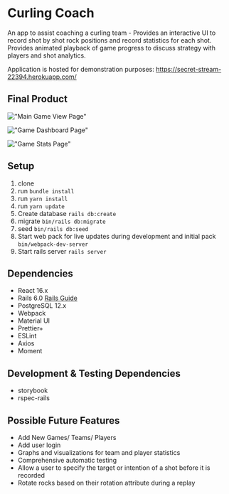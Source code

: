 # Curling Coach

An app to assist coaching a curling team - Provides an interactive UI to record shot by shot rock positions and record statistics for each shot. Provides animated playback of game progress to discuss strategy with players and shot analytics.

Application is hosted for demonstration purposes: https://secret-stream-22394.herokuapp.com/


## Final Product

!["Main Game View Page"](https://github.com/jeff-sexton/curling-coach/blob/master/docs/Curling%20Coach%20-%20Main%20Game%20View.png?raw=true)


!["Game Dashboard Page"](https://github.com/jeff-sexton/curling-coach/blob/master/docs/Curling%20Coach%20-%20Game%20Dashboard.png?raw=true)


!["Game Stats Page"](https://github.com/jeff-sexton/curling-coach/blob/master/docs/Curling%20Coach%20-%20Stats%20Page.png?raw=true)


## Setup

1. clone 
2. run ```bundle install```
3. run ```yarn install```
4. run ```yarn update```
5. Create database ```rails db:create```
6. migrate ``` bin/rails db:migrate ```
6. seed ``` bin/rails db:seed ```
7. Start web pack for live updates during development and initial pack ```bin/webpack-dev-server```
6. Start rails server ``` rails server ```


## Dependencies

* React 16.x
* Rails 6.0 [Rails Guide](https://guides.rubyonrails.org/v6.0/)
* PostgreSQL 12.x
* Webpack
* Material UI
* Prettier+
* ESLint
* Axios
* Moment


## Development & Testing Dependencies

* storybook
* rspec-rails


## Possible Future Features

* Add New Games/ Teams/ Players
* Add user login
* Graphs and visualizations for team and player statistics 
* Comprehensive automatic testing 
* Allow a user to specify the target or intention of a shot before it is recorded 
* Rotate rocks based on their rotation attribute during a replay